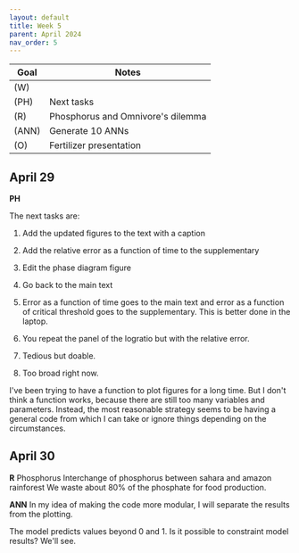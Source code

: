 ```yaml
---
layout: default
title: Week 5
parent: April 2024
nav_order: 5
---
```


| Goal | Notes | 
| ----------- | ----------- |
|(W)| |
|(PH)|Next tasks |
|(R)|Phosphorus and Omnivore's dilemma |
|(ANN)|Generate 10 ANNs |
|(O)|Fertilizer presentation |


## April 29

**PH**

The next tasks are:
 1. Add the updated figures to the text with a caption
 2. Add the relative error as a function of time to the supplementary
 3. Edit the phase diagram figure
 4. Go back to the main text


1. Error as a function of time goes to the main text and error as a function of critical threshold goes to the supplementary. This is better done in the laptop.

2. You repeat the panel of the logratio but with the relative error.

3. Tedious but doable.

4. Too broad right now.

I've been trying to have a function to plot figures for a long time. But I don't think a function works, because there are still too many variables and parameters. Instead, the most reasonable strategy seems to be having a general code from which I can take or ignore things depending on the circumstances.


## April 30

**R** Phosphorus
Interchange of phosphorus between sahara and amazon rainforest
We waste about 80% of the phosphate for food production.

**ANN**
In my idea of making the code more modular, I will separate the results from the plotting.

The model predicts values beyond 0 and 1. Is it possible to constraint model results? We'll see.